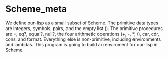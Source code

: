 # Scheme_meta

We define our-lisp as a small subset of Scheme. The primitive data types are integers, symbols, pairs, and the empty list (). The primitive procedures are =, eq?, equal?, null?, the four arithmetic operations (+, -, *, /), car, cdr, cons, and format. Everything else is non-primitive, including environments and lambdas. This program is going to build an enviroment for our-lisp in Scheme.
